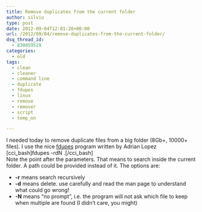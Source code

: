 ```yaml
---
title: Remove duplicates from the current folder
author: silviu
type: post
date: 2012-09-04T12:01:28+00:00
url: /2012/09/04/remove-duplicates-from-the-current-folder/
dsq_thread_id:
  - 830859529
categories:
  - old
tags:
  - clean
  - cleaner
  - command line
  - duplicate
  - fdupes
  - linux
  - remove
  - remover
  - script
  - temp_on

---
```

I needed today to remove duplicate files from a big folder (8Gb+, 10000+ files). I use the nice <a href="http://code.google.com/p/fdupes/" target="_blank" rel="noopener">fdupes</a> program written by Adrian Lopez  
[cci\_bash]fdupes -rdN .[/cci\_bash]  
Note the point after the parameters. That means to search inside the current folder. A path could be provided instead of it. The options are:

  * **-r** means search recursively
  * **-d** means delete. use carefully and read the man page to understand what could go wrong!
  * **-N** means &#8220;no prompt&#8221;, i.e. the program will not ask which file to keep when multiple are found (I didn&#8217;t care, you might)